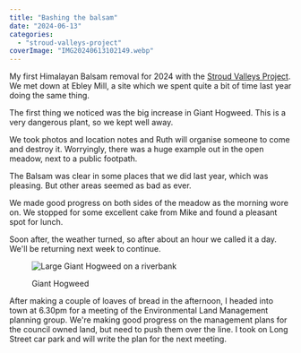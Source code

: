 ```yaml
---
title: "Bashing the balsam"
date: "2024-06-13"
categories: 
  - "stroud-valleys-project"
coverImage: "IMG20240613102149.webp"
---
```


My first Himalayan Balsam removal for 2024 with the [Stroud Valleys Project](https://www.stroudvalleysproject.org/). We met down at Ebley Mill, a site which we spent quite a bit of time last year doing the same thing.

The first thing we noticed was the big increase in Giant Hogweed. This is a very dangerous plant, so we kept well away.

We took photos and location notes and Ruth will organise someone to come and destroy it. Worryingly, there was a huge example out in the open meadow, next to a public footpath.

The Balsam was clear in some places that we did last year, which was pleasing. But other areas seemed as bad as ever.

We made good progress on both sides of the meadow as the morning wore on. We stopped for some excellent cake from Mike and found a pleasant spot for lunch.

Soon after, the weather turned, so after about an hour we called it a day. We'll be returning next week to continue.

<figure>

![Large Giant Hogweed on a riverbank](images/IMG20240613103405-576x1024.webp)

<figcaption>

Giant Hogweed

</figcaption>

</figure>

After making a couple of loaves of bread in the afternoon, I headed into town at 6.30pm for a meeting of the Environmental Land Management planning group. We're making good progress on the management plans for the council owned land, but need to push them over the line. I took on Long Street car park and will write the plan for the next meeting.
